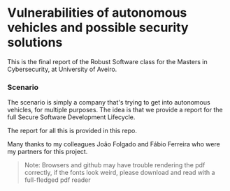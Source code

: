 # Vulnerabilities of autonomous vehicles and possible security solutions

This is the final report of the Robust Software class for the Masters in Cybersecurity, at University of Aveiro.

### Scenario

The scenario is simply a company that's trying to get into autonomous vehicles, for multiple purposes. The idea is that we provide a report for the full Secure Software Development Lifecycle.

The report for all this is provided in this repo.

Many thanks to my colleagues João Folgado and Fábio Ferreira who were my partners for this project.

> Note: Browsers and github may have trouble rendering the pdf correctly, if the fonts look weird, please download and read with a full-fledged pdf reader
